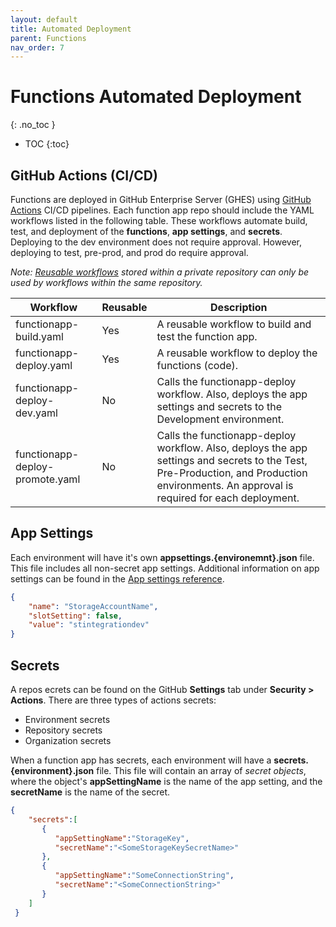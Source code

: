 ```yaml
---
layout: default
title: Automated Deployment
parent: Functions
nav_order: 7
---
```


# Functions Automated Deployment
{: .no_toc }

- TOC
{:toc}

## GitHub Actions (CI/CD)

Functions are deployed in GitHub Enterprise Server (GHES) using 
[GitHub Actions](https://docs.github.com/en/actions/learn-github-actions/understanding-github-actions)
CI/CD pipelines. 
Each function app repo should include the YAML workflows listed in the following 
table. These workflows automate build, test, and deployment of the 
**functions**, **app settings**, and **secrets**. Deploying to the dev 
environment does not require approval. However, deploying to test, pre-prod, 
and prod do require approval.

_Note: 
[Reusable workflows](https://docs.github.com/en/actions/using-workflows/reusing-workflows) 
stored within a private repository can only be used by workflows within the same repository._

| Workflow                          | Reusable  | Description |
| --------------------------------- | --------- | ------ |
| functionapp-build.yaml            | Yes       | A reusable workflow to build and test the function app. | 
| functionapp-deploy.yaml           | Yes       | A reusable workflow to deploy the functions (code). | 
| functionapp-deploy-dev.yaml       | No        | Calls the functionapp-deploy workflow. Also, deploys the app settings and secrets to the Development environment. |
| functionapp-deploy-promote.yaml   | No        | Calls the functionapp-deploy workflow. Also, deploys the app settings and secrets to the Test, Pre-Production, and Production environments. An approval is required for each deployment. |

## App Settings

Each environment will have it's own **appsettings.{environemnt}.json** file. 
This file includes all non-secret app settings. Additional information on 
app settings can be found in the 
[App settings reference](https://learn.microsoft.com/en-us/azure/azure-functions/functions-app-settings).

``` json
{
    "name": "StorageAccountName",
    "slotSetting": false,
    "value": "stintegrationdev"
}
```

## Secrets

A repos ecrets can be found on the GitHub **Settings** tab 
under **Security > Actions**. There are three types of actions secrets:

- Environment secrets
- Repository secrets
- Organization secrets

When a function app has secrets, each environment will have a 
**secrets.{environment}.json** file. This file will contain an array of 
_secret objects_, where the object's **appSettingName** is the name 
of the app setting, and the **secretName** is the name of the secret.

``` json
{
    "secrets":[
       {
          "appSettingName":"StorageKey",
          "secretName":"<SomeStorageKeySecretName>"
       },
       {
          "appSettingName":"SomeConnectionString",
          "secretName":"<SomeConnectionString>"
       }
    ]
 }
```
